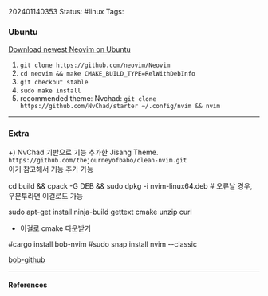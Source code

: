 202401140353
Status: #linux
Tags:
### Ubuntu

[Download newest Neovim on Ubuntu](https://github.com/neovim/neovim/blob/master/BUILD.md)

1. `git clone https://github.com/neovim/Neovim`
2. `cd neovim && make CMAKE_BUILD_TYPE=RelWithDebInfo`
3. `git checkout stable`
4. `sudo make install`
5. recommended theme: Nvchad: `git clone https://github.com/NvChad/starter ~/.config/nvim && nvim`  

---
### Extra

+) NvChad 기반으로 기능 추가한 Jisang Theme.
`https://github.com/thejourneyofbabo/clean-nvim.git`  
이거 참고해서 기능 추가 가능

cd build && cpack -G DEB && sudo dpkg -i nvim-linux64.deb # 오류날 경우, 우분투라면 이걸로도 가능

sudo apt-get install ninja-build gettext cmake unzip curl
- 이걸로 cmake 다운받기

#cargo install bob-nvim
#sudo snap install nvim --classic

[bob-github](https://github.com/MordechaiHadad/bob)

---
#### References
